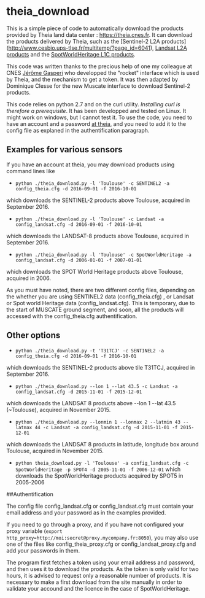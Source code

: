 # theia_download

This is a simple piece of code to automatically download the products provided by Theia land data center : https://theia.cnes.fr. It can download the products delivered by Theia, such as the [Sentinel-2 L2A products] (http://www.cesbio.ups-tlse.fr/multitemp/?page_id=6041), [Landsat L2A products](http://www.cesbio.ups-tlse.fr/multitemp/?page_id=3487) and the [SpotWorldHeritage L1C products](https://www.theia-land.fr/en/projects/spot-world-heritage).

This code was written thanks to the precious help of one my colleague at CNES [Jérôme Gasperi](https://www.linkedin.com/pulse/rocket-earth-your-pocket-gasperi-jerome) who developped the "rocket" interface which is used by Theia, and the mechanism to get a token. It was then adapted by Dominique Clesse for the new Muscate interface to download Sentinel-2 products.

This code relies on python 2.7 and on the curl utility. *Installing curl is therefore a prerequisite*. It has been developped and tested on Linux. It might work on windows, but I cannot test it. To use the code, you need to have an account and a password [at theia](http://theia.cnes.fr/atdistrib), and you need to add it to the config file as explaned in the authentification paragraph.

## Examples for various sensors
If you have an account at theia, you may download products using command lines like 

- `python ./theia_download.py -l 'Toulouse' -c SENTINEL2 -a config_theia.cfg -d 2016-09-01 -f 2016-10-01`

 which downloads the SENTINEL-2 products above Toulouse, acquired in September 2016.

- `python ./theia_download.py -l 'Toulouse' -c Landsat -a config_landsat.cfg -d 2016-09-01 -f 2016-10-01`

 which downloads the LANDSAT-8 products above Toulouse, acquired in September 2016.

- `python ./theia_download.py -l 'Toulouse' -c SpotWorldHeritage -a config_landsat.cfg -d 2006-01-01 -f 2007-01-01`

 which downloads the SPOT World Heritage products above Toulouse, acquired in 2006.

As you must have noted, there are two different config files, depending on the whether you are using SENTINEL2 data (config_theia.cfg) , or Landsat or Spot world Heritage data (config_landsat.cfg). This is temporary, due to the start of MUSCATE ground segment, and soon, all the products will accessed with the config_theia.cfg authentification.

## Other options

- `python ./theia_download.py -t 'T31TCJ' -c SENTINEL2 -a config_theia.cfg -d 2016-09-01 -f 2016-10-01`

 which downloads the SENTINEL-2 products above tile T31TCJ, acquired in September 2016. 

- `python ./theia_download.py --lon 1 --lat 43.5 -c Landsat -a config_landsat.cfg -d 2015-11-01 -f 2015-12-01`

 which downloads the LANDSAT 8 products above --lon 1 --lat 43.5 (~Toulouse), acquired in November 2015.

- `python ./theia_download.py --lonmin 1 --lonmax 2 --latmin 43 --latmax 44 -c Landsat -a config_landsat.cfg -d 2015-11-01 -f 2015-12-01`

 which downloads the LANDSAT 8 products in latitude, longitude box around Toulouse, acquired in November 2015.

- `python theia_download.py -l 'Toulouse' -a config_landsat.cfg -c SpotWorldHeritage -p SPOT4 -d 2005-11-01 -f 2006-12-01`
 which downloads the SpotWorldHeritage products acquired by SPOT5 in 2005-2006

##Authentification 

The config file  config_landsat.cfg or  config_landsat.cfg  must contain your email address and your password as in the examples provided.

If you need to go through a proxy, and if you have not configured your proxy variable (`export http_proxy=http://moi:secret@proxy.mycompany.fr:8050`), you may also use one of the files like config_theia_proxy.cfg or config_landsat_proxy.cfg and add your passwords in them.

The program first fetches a token using your email address and password, and then uses it to download the products. As the token is only valid for two hours, it is advised to request only a reasonable number of products. It is necessary to make a first download from the site manually in order to validate your accound and the licence in the case of SpotWorldHeritage.

